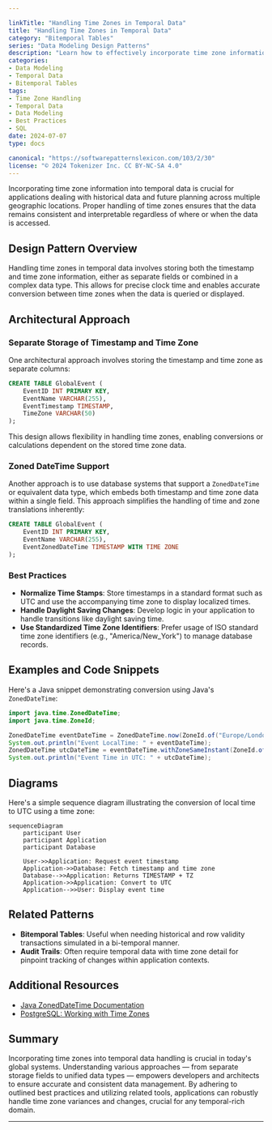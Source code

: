 ```yaml
---

linkTitle: "Handling Time Zones in Temporal Data"
title: "Handling Time Zones in Temporal Data"
category: "Bitemporal Tables"
series: "Data Modeling Design Patterns"
description: "Learn how to effectively incorporate time zone information into temporal records within your data models to ensure accurate historical tracking and future forecasting."
categories:
- Data Modeling
- Temporal Data
- Bitemporal Tables
tags:
- Time Zone Handling
- Temporal Data
- Data Modeling
- Best Practices
- SQL
date: 2024-07-07
type: docs

canonical: "https://softwarepatternslexicon.com/103/2/30"
license: "© 2024 Tokenizer Inc. CC BY-NC-SA 4.0"
---
```



Incorporating time zone information into temporal data is crucial for applications dealing with historical data and future planning across multiple geographic locations. Proper handling of time zones ensures that the data remains consistent and interpretable regardless of where or when the data is accessed.

## Design Pattern Overview

Handling time zones in temporal data involves storing both the timestamp and time zone information, either as separate fields or combined in a complex data type. This allows for precise clock time and enables accurate conversion between time zones when the data is queried or displayed.

## Architectural Approach

### Separate Storage of Timestamp and Time Zone

One architectural approach involves storing the timestamp and time zone as separate columns:

```sql
CREATE TABLE GlobalEvent (
    EventID INT PRIMARY KEY,
    EventName VARCHAR(255),
    EventTimestamp TIMESTAMP,
    TimeZone VARCHAR(50)
);
```

This design allows flexibility in handling time zones, enabling conversions or calculations dependent on the stored time zone data.

### Zoned DateTime Support

Another approach is to use database systems that support a `ZonedDateTime` or equivalent data type, which embeds both timestamp and time zone data within a single field. This approach simplifies the handling of time and zone translations inherently:

```sql
CREATE TABLE GlobalEvent (
    EventID INT PRIMARY KEY,
    EventName VARCHAR(255),
    EventZonedDateTime TIMESTAMP WITH TIME ZONE
);
```

### Best Practices

- **Normalize Time Stamps**: Store timestamps in a standard format such as UTC and use the accompanying time zone to display localized times.
- **Handle Daylight Saving Changes**: Develop logic in your application to handle transitions like daylight saving time.
- **Use Standardized Time Zone Identifiers**: Prefer usage of ISO standard time zone identifiers (e.g., "America/New_York") to manage database records.

## Examples and Code Snippets

Here's a Java snippet demonstrating conversion using Java's `ZonedDateTime`:

```java
import java.time.ZonedDateTime;
import java.time.ZoneId;

ZonedDateTime eventDateTime = ZonedDateTime.now(ZoneId.of("Europe/London"));
System.out.println("Event LocalTime: " + eventDateTime);
ZonedDateTime utcDateTime = eventDateTime.withZoneSameInstant(ZoneId.of("UTC"));
System.out.println("Event Time in UTC: " + utcDateTime);
```

## Diagrams

Here's a simple sequence diagram illustrating the conversion of local time to UTC using a time zone:

```mermaid
sequenceDiagram
    participant User
    participant Application
    participant Database

    User->>Application: Request event timestamp
    Application->>Database: Fetch timestamp and time zone
    Database-->>Application: Returns TIMESTAMP + TZ
    Application->>Application: Convert to UTC
    Application-->>User: Display event time
```

## Related Patterns

- **Bitemporal Tables**: Useful when needing historical and row validity transactions simulated in a bi-temporal manner.
- **Audit Trails**: Often require temporal data with time zone detail for pinpoint tracking of changes within application contexts.

## Additional Resources

- [Java ZonedDateTime Documentation](https://docs.oracle.com/javase/8/docs/api/java/time/ZonedDateTime.html)
- [PostgreSQL: Working with Time Zones](https://www.postgresql.org/docs/current/datatype-datetime.html)

## Summary

Incorporating time zones into temporal data handling is crucial in today's global systems. Understanding various approaches — from separate storage fields to unified data types — empowers developers and architects to ensure accurate and consistent data management. By adhering to outlined best practices and utilizing related tools, applications can robustly handle time zone variances and changes, crucial for any temporal-rich domain.

---
